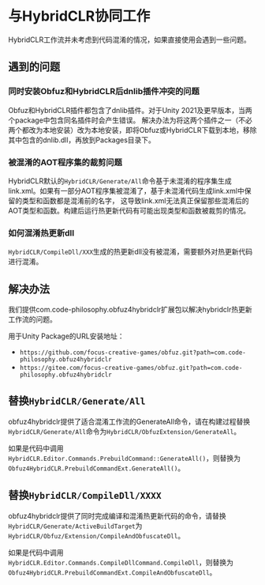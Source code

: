 # 与HybridCLR协同工作

HybridCLR工作流并未考虑到代码混淆的情况，如果直接使用会遇到一些问题。

## 遇到的问题

### 同时安装Obfuz和HybridCLR后dnlib插件冲突的问题

Obfuz和HybridCLR插件都包含了dnlib插件。对于Unity 2021及更早版本，当两个package中包含同名插件时会产生错误。
解决办法为将这两个插件之一（不必两个都改为本地安装）改为本地安装，即将Obfuz或HybridCLR下载到本地，移除其中包含的dnlib.dll，再放到Packages目录下。

### 被混淆的AOT程序集的裁剪问题

HybridCLR默认的`HybridCLR/Generate/All`命令基于未混淆的程序集生成link.xml。如果有一部分AOT程序集被混淆了，基于未混淆代码生成link.xml中保留的类型和函数都是混淆前的名字，
这导致link.xml无法真正保留那些混淆后的AOT类型和函数。构建后运行热更新代码有可能出现类型和函数被裁剪的情况。

### 如何混淆热更新dll

`HybridCLR/CompileDll/XXX`生成的热更新dll没有被混淆，需要额外对热更新代码进行混淆。

## 解决办法

我们提供com.code-philosophy.obfuz4hybridclr扩展包以解决hybridclr热更新工作流的问题。

用于Unity Package的URL安装地址：

- `https://github.com/focus-creative-games/obfuz.git?path=com.code-philosophy.obfuz4hybridclr`
- `https://gitee.com/focus-creative-games/obfuz.git?path=com.code-philosophy.obfuz4hybridclr`

## 替换`HybridCLR/Generate/All`

obfuz4hybridclr提供了适合混淆工作流的GenerateAll命令，请在构建过程替换`HybridCLR/Generate/All`命令为`HybridCLR/ObfuzExtension/GenerateAll`。

如果是代码中调用`HybridCLR.Editor.Commands.PrebuildCommand::GenerateAll()`，则替换为`Obfuz4HybridCLR.PrebuildCommandExt.GenerateAll()`。

## 替换`HybridCLR/CompileDll/XXXX`

obfuz4hybridclr提供了同时完成编译和混淆热更新代码的命令，请替换`HybridCLR/Generate/ActiveBuildTarget`为`HybridCLR/Obfuz/Extension/CompileAndObfuscateDll`。

如果是代码中调用`HybridCLR.Editor.Commands.CompileDllCommand.CompileDll`，则替换为`Obfuz4HybridCLR.PrebuildCommandExt.CompileAndObfuscateDll`。
